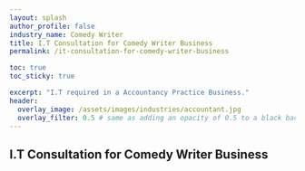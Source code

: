 ```yaml
---
layout: splash 
author_profile: false 
industry_name: Comedy Writer
title: I.T Consultation for Comedy Writer Business
permalink: /it-consultation-for-comedy-writer-business

toc: true
toc_sticky: true

excerpt: "I.T required in a Accountancy Practice Business."
header:
  overlay_image: /assets/images/industries/accountant.jpg
  overlay_filter: 0.5 # same as adding an opacity of 0.5 to a black background
---
```


## I.T Consultation for Comedy Writer Business